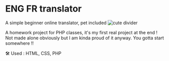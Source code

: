 # ENG FR translator 
A simple beginner online translator, pet included ![cute divider](https://i.ibb.co/3YYmDQ62/tumblr-lpzmbs-O3-Hd1qfel73.gif)


A homework project for PHP classes, it's my first real project at the end ! Not made alone obviously but I am kinda proud of it anyway. You gotta start somewhere !!


🛠️ Used : HTML, CSS, PHP

